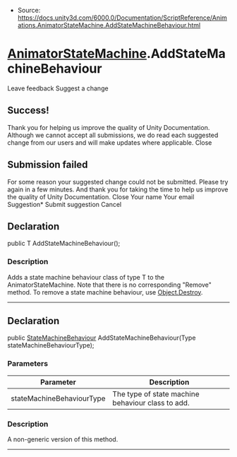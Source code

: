 * Source: https://docs.unity3d.com/6000.0/Documentation/ScriptReference/Animations.AnimatorStateMachine.AddStateMachineBehaviour.html

#  [AnimatorStateMachine](https://docs.unity3d.com/6000.0/Documentation/ScriptReference/Animations.AnimatorStateMachine.html).AddStateMachineBehaviour
Leave feedback
Suggest a change
## Success!
Thank you for helping us improve the quality of Unity Documentation. Although we cannot accept all submissions, we do read each suggested change from our users and will make updates where applicable.
Close
## Submission failed
For some reason your suggested change could not be submitted. Please <a>try again</a> in a few minutes. And thank you for taking the time to help us improve the quality of Unity Documentation.
Close
Your name Your email Suggestion* Submit suggestion
Cancel
## Declaration
public T AddStateMachineBehaviour(); 
### Description
Adds a state machine behaviour class of type T to the AnimatorStateMachine. Note that there is no corresponding "Remove" method. To remove a state machine behaviour, use [Object.Destroy](https://docs.unity3d.com/6000.0/Documentation/ScriptReference/Object.Destroy.html).
* * *
## Declaration
public [StateMachineBehaviour](https://docs.unity3d.com/6000.0/Documentation/ScriptReference/StateMachineBehaviour.html) AddStateMachineBehaviour(Type stateMachineBehaviourType); 
### Parameters
Parameter | Description  
---|---  
stateMachineBehaviourType | The type of state machine behaviour class to add.  
### Description
A non-generic version of this method.
* * *
